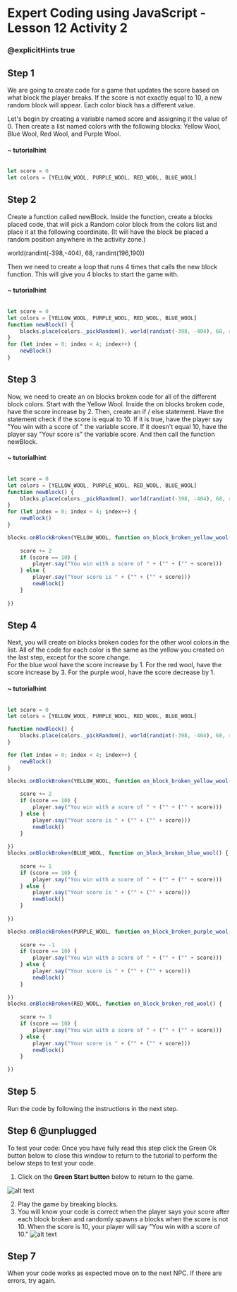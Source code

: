 # Expert Coding using JavaScript - Lesson 12 Activity 2
### @explicitHints true

## Step 1
We are going to create code for a game that updates the score based on what block the player breaks.  If the score is not exactly equal to 10, a new random block will appear.  Each color block has a different value. 

Let's begin by creating a variable named score and assigning it the value of 0.  Then create a list named colors with the following blocks:
Yellow Wool, Blue Wool, Red Wool, and Purple Wool. 

#### ~ tutorialhint
```javascript 

let score = 0
let colors = [YELLOW_WOOL, PURPLE_WOOL, RED_WOOL, BLUE_WOOL]
```

## Step 2

Create a function called newBlock.  Inside the function, create a blocks placed code, that will pick a Random color block from the colors list and place it at the following coordinate. (It will have the block be placed a random position anywhere in the activity zone.)

world(randint(-398,-404), 68, randint(196,190))

Then we need to create a loop that runs 4 times that calls the new block function.  This will give you 4 blocks to start the game with. 
#### ~ tutorialhint
```javascript

let score = 0
let colors = [YELLOW_WOOL, PURPLE_WOOL, RED_WOOL, BLUE_WOOL]
function newBlock() {
    blocks.place(colors._pickRandom(), world(randint(-398, -404), 68, randint(196, 190)))
}
for (let index = 0; index < 4; index++) {
    newBlock()
}
```

## Step 3

Now, we need to create an on blocks broken code for all of the different block colors.  Start with the Yellow Wool. 
Inside the on blocks broken code, have the score increase by 2. 
Then, create an if / else statement.  Have the statement check if the score is equal to 10.  If it is true, have the player say "You win with a score of " the variable score. 
If it doesn't equal 10, have the player say "Your score is" the variable score. And then call the function newBlock. 


#### ~ tutorialhint
```javascript

let score = 0
let colors = [YELLOW_WOOL, PURPLE_WOOL, RED_WOOL, BLUE_WOOL]
function newBlock() {
    blocks.place(colors._pickRandom(), world(randint(-398, -404), 68, randint(196, 190)))
}
for (let index = 0; index < 4; index++) {
    newBlock()
}

blocks.onBlockBroken(YELLOW_WOOL, function on_block_broken_yellow_wool() {
    
    score += 2
    if (score == 10) {
        player.say("You win with a score of " + ("" + ("" + score)))
    } else {
        player.say("Your score is " + ("" + ("" + score)))
        newBlock()
    }
    
})
```

## Step 4

Next, you will create on blocks broken codes for the other wool colors in the list. All of the code for each color is the same as the yellow you created on the last step, except for the score change.  
For the blue wool have the score increase by 1. 
For the red wool, have the score increase by 3. 
For the purple wool, have the score decrease by 1. 


#### ~ tutorialhint
```javascript

let score = 0
let colors = [YELLOW_WOOL, PURPLE_WOOL, RED_WOOL, BLUE_WOOL]

function newBlock() {
    blocks.place(colors._pickRandom(), world(randint(-398, -404), 68, randint(196, 190)))
}

for (let index = 0; index < 4; index++) {
    newBlock()
}

blocks.onBlockBroken(YELLOW_WOOL, function on_block_broken_yellow_wool() {
    
    score += 2
    if (score == 10) {
        player.say("You win with a score of " + ("" + ("" + score)))
    } else {
        player.say("Your score is " + ("" + ("" + score)))
        newBlock()
    }
    
})
blocks.onBlockBroken(BLUE_WOOL, function on_block_broken_blue_wool() {
    
    score += 1
    if (score == 10) {
        player.say("You win with a score of " + ("" + ("" + score)))
    } else {
        player.say("Your score is " + ("" + ("" + score)))
        newBlock()
    }
    
})

blocks.onBlockBroken(PURPLE_WOOL, function on_block_broken_purple_wool() {
    
    score += -1
    if (score == 10) {
        player.say("You win with a score of " + ("" + ("" + score)))
    } else {
        player.say("Your score is " + ("" + ("" + score)))
        newBlock()
    }
    
})
blocks.onBlockBroken(RED_WOOL, function on_block_broken_red_wool() {
    
    score += 3
    if (score == 10) {
        player.say("You win with a score of " + ("" + ("" + score)))
    } else {
        player.say("Your score is " + ("" + ("" + score)))
        newBlock()
    }
    
})

```

## Step 5

Run the code by following the instructions in the next step.

## Step 6 @unplugged

To test your code:
Once you have fully read this step click the Green Ok button below to close this window to return to the tutorial to perform the below steps to test your code.

1. Click on the **Green Start button** below to return to the game.

  

![alt text](https://expertjs.codingcredentials.com/Lesson1/1.1/1.JPG?raw=true  "Start")

2.  Play the game by breaking blocks.  
3.  You will know your code is correct when the player says your score after each block broken and randomly spawns a blocks when the score is not 10.  When the score is 10, your player will say "You win with a score of 10."
    ![alt text](https://expertjs.codingcredentials.com/Lesson12/12.1/12.1.1a.png?raw=true  "code")

## Step 7
When your code works as expected move on to the next NPC. 
If there are errors, try again. 






